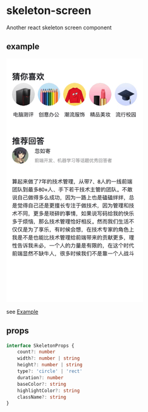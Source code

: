 # skeleton-screen

Another react skeleton screen component

## example

![](./example.gif)

see [Example](./example/README.md)


## props

```ts
interface SkeletonProps {
	count?: number
	width?: number | string
	height?: number | string
	type?: 'circle' | 'rect'
	duration?: number
	baseColor?: string
	highlightColor?: string
	className?: string
}
```